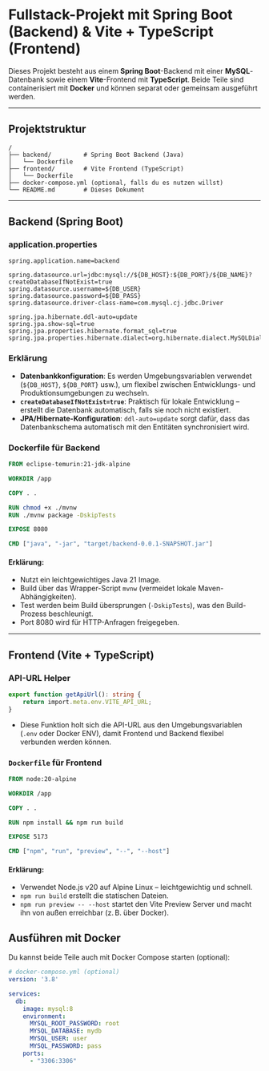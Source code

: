 # Fullstack-Projekt mit Spring Boot (Backend) & Vite + TypeScript (Frontend)

Dieses Projekt besteht aus einem **Spring Boot**-Backend mit einer **MySQL**-Datenbank sowie einem **Vite**-Frontend mit **TypeScript**. Beide Teile sind containerisiert mit **Docker** und können separat oder gemeinsam ausgeführt werden.

---

## Projektstruktur

```
/
├── backend/         # Spring Boot Backend (Java)
│   └── Dockerfile
├── frontend/        # Vite Frontend (TypeScript)
│   └── Dockerfile
├── docker-compose.yml (optional, falls du es nutzen willst)
└── README.md        # Dieses Dokument
```

---

## Backend (Spring Boot)

### application.properties

```properties
spring.application.name=backend

spring.datasource.url=jdbc:mysql://${DB_HOST}:${DB_PORT}/${DB_NAME}?createDatabaseIfNotExist=true
spring.datasource.username=${DB_USER}
spring.datasource.password=${DB_PASS}
spring.datasource.driver-class-name=com.mysql.cj.jdbc.Driver

spring.jpa.hibernate.ddl-auto=update
spring.jpa.show-sql=true
spring.jpa.properties.hibernate.format_sql=true
spring.jpa.properties.hibernate.dialect=org.hibernate.dialect.MySQLDialect
```

### Erklärung

- **Datenbankkonfiguration**: Es werden Umgebungsvariablen verwendet (`${DB_HOST}`, `${DB_PORT}` usw.), um flexibel zwischen Entwicklungs- und Produktionsumgebungen zu wechseln.
- **`createDatabaseIfNotExist=true`**: Praktisch für lokale Entwicklung – erstellt die Datenbank automatisch, falls sie noch nicht existiert.
- **JPA/Hibernate-Konfiguration**: `ddl-auto=update` sorgt dafür, dass das Datenbankschema automatisch mit den Entitäten synchronisiert wird.

### Dockerfile für Backend

```dockerfile
FROM eclipse-temurin:21-jdk-alpine

WORKDIR /app

COPY . .

RUN chmod +x ./mvnw
RUN ./mvnw package -DskipTests

EXPOSE 8080

CMD ["java", "-jar", "target/backend-0.0.1-SNAPSHOT.jar"]
```

#### Erklärung:

- Nutzt ein leichtgewichtiges Java 21 Image.
- Build über das Wrapper-Script `mvnw` (vermeidet lokale Maven-Abhängigkeiten).
- Test werden beim Build übersprungen (`-DskipTests`), was den Build-Prozess beschleunigt.
- Port 8080 wird für HTTP-Anfragen freigegeben.

---

## Frontend (Vite + TypeScript)

### API-URL Helper

```ts
export function getApiUrl(): string {
    return import.meta.env.VITE_API_URL;
}
```

- Diese Funktion holt sich die API-URL aus den Umgebungsvariablen (`.env` oder Docker ENV), damit Frontend und Backend flexibel verbunden werden können.

### `Dockerfile` für Frontend

```dockerfile
FROM node:20-alpine

WORKDIR /app

COPY . .

RUN npm install && npm run build

EXPOSE 5173

CMD ["npm", "run", "preview", "--", "--host"]
```

#### Erklärung:

- Verwendet Node.js v20 auf Alpine Linux – leichtgewichtig und schnell.
- `npm run build` erstellt die statischen Dateien.
- `npm run preview -- --host` startet den Vite Preview Server und macht ihn von außen erreichbar (z. B. über Docker).


## Ausführen mit Docker

Du kannst beide Teile auch mit Docker Compose starten (optional):

```yaml
# docker-compose.yml (optional)
version: '3.8'

services:
  db:
    image: mysql:8
    environment:
      MYSQL_ROOT_PASSWORD: root
      MYSQL_DATABASE: mydb
      MYSQL_USER: user
      MYSQL_PASSWORD: pass
    ports:
      - "3306:3306"
```